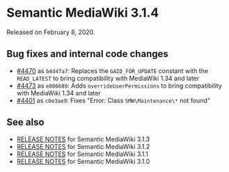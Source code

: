 # Semantic MediaWiki 3.1.4

Released on February 8, 2020.

## Bug fixes and internal code changes

* [#4470](https://github.com/SemanticMediaWiki/SemanticMediaWiki/pull/4470) as `b4d47a7`: Replaces the `GAID_FOR_UPDATE` constant with the `READ_LATEST` to bring compatibility with MediaWiki 1.34 and later
* [#4473](https://github.com/SemanticMediaWiki/SemanticMediaWiki/pull/4473) as `e806689`: Adds `overrideUserPermissions` to bring compatibility with MediaWiki 1.34 and later
* [#4401](https://github.com/SemanticMediaWiki/SemanticMediaWiki/pull/4401) as `c0e3ae9`: Fixes "Error: Class `SMW\Maintenance\*` not found"

## See also
* [RELEASE NOTES](https://github.com/SemanticMediaWiki/SemanticMediaWiki/blob/3.1.x/docs/releasenotes/RELEASE-NOTES-3.1.3.md) for Semantic MediaWiki 3.1.3
* [RELEASE NOTES](https://github.com/SemanticMediaWiki/SemanticMediaWiki/blob/3.1.x/docs/releasenotes/RELEASE-NOTES-3.1.2.md) for Semantic MediaWiki 3.1.2
* [RELEASE NOTES](https://github.com/SemanticMediaWiki/SemanticMediaWiki/blob/3.1.x/docs/releasenotes/RELEASE-NOTES-3.1.1.md) for Semantic MediaWiki 3.1.1
* [RELEASE NOTES](https://github.com/SemanticMediaWiki/SemanticMediaWiki/blob/3.1.x/docs/releasenotes/RELEASE-NOTES-3.1.0.md) for Semantic MediaWiki 3.1.0
